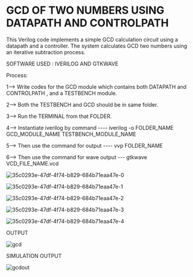 # GCD OF TWO NUMBERS USING DATAPATH AND CONTROLPATH

This Verilog code implements a simple GCD calculation circuit using a datapath and a controller. The system calculates GCD two numbers using an iterative subtraction process.


SOFTWARE USED : IVERILOG AND GTKWAVE

Process:

1--> Write codes for the GCD module which contains both DATAPATH and CONTROLPATH , and a TESTBENCH  module.

2--> Both the TESTBENCH and GCD should be in same folder.

3--> Run the TERMINAL from that FOLDER.

4--> Instantiate iverilog by command ----  iverilog -o            FOLDER_NAME            GCD_MODULE_NAME             TESTBENCH_MODULE_NAME

5--> Then use the command for output ----  vvp       FOLDER_NAME

6--> Then use the command for wave output --- gtkwave             VCD_FILE_NAME.vcd






![35c0293e-47df-4f74-b829-684b71eaa47e-0](https://github.com/user-attachments/assets/d2ae83fb-25d7-40c8-a64b-217dacf27d33)

![35c0293e-47df-4f74-b829-684b71eaa47e-1](https://github.com/user-attachments/assets/ddb926a8-9297-437f-b116-bfda4c6de2a8)

![35c0293e-47df-4f74-b829-684b71eaa47e-2](https://github.com/user-attachments/assets/25a4e599-6578-4313-b878-704024b0173c)

![35c0293e-47df-4f74-b829-684b71eaa47e-3](https://github.com/user-attachments/assets/becf2e5c-86ec-470a-9133-8c460ad63e78)

![35c0293e-47df-4f74-b829-684b71eaa47e-4](https://github.com/user-attachments/assets/23157e5c-3457-4e09-9103-e5dc4c0f1ca0)




OUTPUT



![gcd](https://github.com/user-attachments/assets/7835af11-7ca7-478a-a8d4-14ec84fce87b)



SIMULATION OUTPUT



![gcdout](https://github.com/user-attachments/assets/e3fd5094-05e0-4e72-969c-0616d21b1a46)








